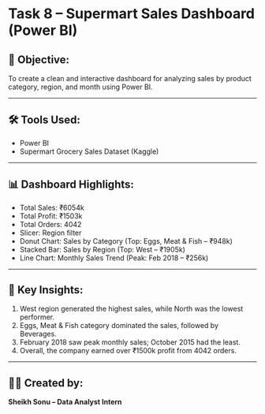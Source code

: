 # Task 8 – Supermart Sales Dashboard (Power BI)

## 📌 Objective:
To create a clean and interactive dashboard for analyzing sales by product category, region, and month using Power BI.

---

## 🛠 Tools Used:
- Power BI
- Supermart Grocery Sales Dataset (Kaggle)

---

## 📊 Dashboard Highlights:
- Total Sales: ₹6054k
- Total Profit: ₹1503k
- Total Orders: 4042
- Slicer: Region filter
- Donut Chart: Sales by Category (Top: Eggs, Meat & Fish – ₹948k)
- Stacked Bar: Sales by Region (Top: West – ₹1905k)
- Line Chart: Monthly Sales Trend (Peak: Feb 2018 – ₹256k)

---

## 🧠 Key Insights:
1. West region generated the highest sales, while North was the lowest performer.
2. Eggs, Meat & Fish category dominated the sales, followed by Beverages.
3. February 2018 saw peak monthly sales; October 2015 had the least.
4. Overall, the company earned over ₹1500k profit from 4042 orders.

---

## 🧑‍💻 Created by:
**Sheikh Sonu – Data Analyst Intern**
